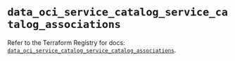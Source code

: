 # `data_oci_service_catalog_service_catalog_associations`

Refer to the Terraform Registry for docs: [`data_oci_service_catalog_service_catalog_associations`](https://registry.terraform.io/providers/hashicorp/oci/7.19.0/docs/data-sources/service_catalog_service_catalog_associations).
